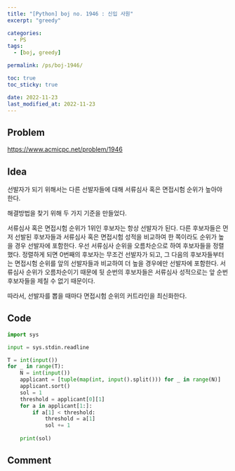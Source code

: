 ```yaml
---
title: "[Python] boj no. 1946 : 신입 사원"
excerpt: "greedy"

categories:
  - PS
tags:
  - [boj, greedy]

permalink: /ps/boj-1946/

toc: true
toc_sticky: true

date: 2022-11-23
last_modified_at: 2022-11-23
---
```


## Problem

<https://www.acmicpc.net/problem/1946>

## Idea

선발자가 되기 위해서는 다른 선발자들에 대해 서류심사 혹은 면접시험 순위가 높아야 한다.

해결방법을 찾기 위해 두 가지 기준을 만들었다.

서류심사 혹은 면접시험 순위가 1위인 후보자는 항상 선발자가 된다.
다른 후보자들은 먼저 선발된 후보자들과 서류심사 혹은 면접시험 성적을 비교하여 한 쪽이라도 순위가 높을 경우 선발자에 포함한다.
우선 서류심사 순위을 오름차순으로 하여 후보자들을 정렬했다. 정렬하게 되면 0번째의 후보자는 무조건 선발자가 되고, 그 다음의 후보자들부터는 면접시험 순위를 앞의 선발자들과 비교하여 더 높을 경우에만 선발자에 포함한다. 서류심사 순위가 오름차순이기 때문에 뒷 순번의 후보자들은 서류심사 성적으로는 앞 순번 후보자들을 제칠 수 없기 때문이다.

따라서, 선발자를 뽑을 때마다 면접시험 순위의 커트라인을 최신화한다.

## Code

```py
import sys

input = sys.stdin.readline

T = int(input())
for _ in range(T):
    N = int(input())
    applicant = [tuple(map(int, input().split())) for _ in range(N)]
    applicant.sort()
    sol = 1
    threshold = applicant[0][1]
    for a in applicant[1:]:
        if a[1] < threshold:
            threshold = a[1]
            sol += 1
            
    print(sol)
```

## Comment

